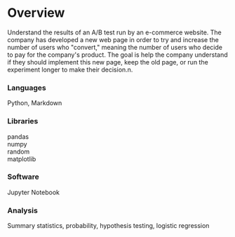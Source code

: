 # Overview

Understand the results of an A/B test run by an e-commerce website. The company has developed a new web page in order to try and increase the number of users who "convert," meaning the number of users who decide to pay for the company's product. The goal is help the company understand if they should implement this new page, keep the old page, or run the experiment longer to make their decision.n. 

### Languages
Python, Markdown

### Libraries
pandas<br>
numpy<br>
random<br>
matplotlib<br>

### Software
Jupyter Notebook

### Analysis 
Summary statistics, probability, hypothesis testing, logistic regression
